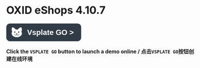 # OXID eShops 4.10.7

<a href="https://www.vsplate.com/?docker-compose=https://github.com/vsplate/dcenvs/tree/master/oxideshop_ce/4.10.7/dc"><img alt="VSPLATE GO" src="https://raw.githubusercontent.com/vsplate/images/master/vsgo_btn.png" width="200px"></a>

**Click the `VSPLATE GO` button to launch a demo online / 点击`VSPLATE GO`按钮创建在线环境**
